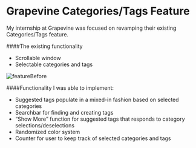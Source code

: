 # Grapevine Categories/Tags Feature
My internship at Grapevine was focused on revamping their existing Categories/Tags feature.

####The existing functionality
- Scrollable window
- Selectable categories and tags

![featureBefore](https://user-images.githubusercontent.com/15644940/90286275-8001d400-de43-11ea-8eba-d2525b4fd485.gif)


####Functionality I was able to implement:
- Suggested tags populate in a mixed-in fashion based on selected categories
- Searchbar for finding and creating tags
- “Show More” function for suggested tags that responds to category selections/deselections
- Randomized color system
- Counter for user to keep track of selected categories and tags




